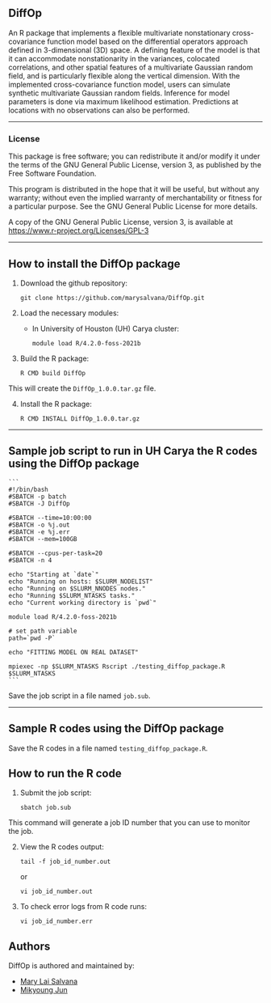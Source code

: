 ## DiffOp

An R package that implements a flexible multivariate
  nonstationary cross-covariance function model based on the differential
  operators approach defined in 3-dimensional (3D) space. A defining
  feature of the model is that it can accommodate nonstationarity in the
  variances, colocated correlations, and other spatial features of a
  multivariate Gaussian random field, and is particularly flexible along
  the vertical dimension. With the implemented cross-covariance function
  model, users can simulate synthetic multivariate Gaussian random fields.
  Inference for model parameters is done via maximum likelihood estimation.
  Predictions at locations with no observations can also be performed.

---

### License

This package is free software; you can redistribute it and/or modify it
under the terms of the GNU General Public License, version 3, as
published by the Free Software Foundation.

This program is distributed in the hope that it will be useful, but
without any warranty; without even the implied warranty of
merchantability or fitness for a particular purpose.  See the GNU
General Public License for more details.

A copy of the GNU General Public License, version 3, is available at
<https://www.r-project.org/Licenses/GPL-3>

---

## How to install the DiffOp package

1. Download the github repository:
     ```
     git clone https://github.com/marysalvana/DiffOp.git
     ```

2. Load the necessary modules:
   + In University of Houston (UH) Carya cluster:
     ```
     module load R/4.2.0-foss-2021b
     ```

3. Build the R package:
     ```
     R CMD build DiffOp
     ```
This will create the `DiffOp_1.0.0.tar.gz` file.

4. Install the R package:
     ```
     R CMD INSTALL DiffOp_1.0.0.tar.gz
     ```
---

## Sample job script to run in UH Carya the R codes using the DiffOp package

    ```
    #!/bin/bash
    #SBATCH -p batch
    #SBATCH -J DiffOp

    #SBATCH --time=10:00:00
    #SBATCH -o %j.out
    #SBATCH -e %j.err
    #SBATCH --mem=100GB

    #SBATCH --cpus-per-task=20
    #SBATCH -n 4

    echo "Starting at `date`"
    echo "Running on hosts: $SLURM_NODELIST"
    echo "Running on $SLURM_NNODES nodes."
    echo "Running $SLURM_NTASKS tasks."
    echo "Current working directory is `pwd`"

    module load R/4.2.0-foss-2021b

    # set path variable
    path=`pwd -P`

    echo "FITTING MODEL ON REAL DATASET"

    mpiexec -np $SLURM_NTASKS Rscript ./testing_diffop_package.R  $SLURM_NTASKS
    ```

Save the job script in a file named `job.sub`. 

---

## Sample R codes using the DiffOp package



Save the R codes in a file named `testing_diffop_package.R`.

## How to run the R code

1. Submit the job script:
     ```
     sbatch job.sub
     ```
This command will generate a job ID number that you can use to monitor the job.

2. View the R codes output:
     ```
     tail -f job_id_number.out
     ```
   or 
     ```
     vi job_id_number.out
     ```

3. To check error logs from R code runs:
     ```
     vi job_id_number.err
     ```

## Authors

DiffOp is authored and maintained by:
* [Mary Lai Salvana](https://marylaisalvana.com)
* [Mikyoung Jun](https://sites.google.com/view/mikyoung-jun/home?authuser=0)

